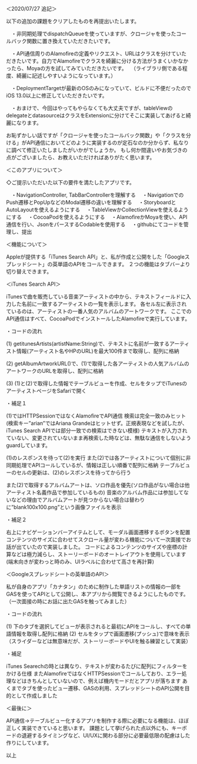 ＜2020/07/27 追記＞


以下の追加の課題をクリアしたものを再提出いたします。

　・非同期処理でdispatchQueueを使っていますが、クロージャを使ったコールバック関数に置き換えていただきたいです。

　・API通信周りのAlamofireの定義やリクエスト、URLはクラスを分けていただきたいです。自力でAlamofireでクラスを綺麗に分ける方法がうまくいかなかったら、Moyaの方を試してみていただきたいです。
　（ライブラリ側である程度、綺麗に記述しやすいようになっています。）

　・DeploymentTargetが最新のOSのみになっていて、ビルドに不便だったのでiOS 13.0以上に修正していただきたいです。

　・おまけで、今回はやってもやらなくても大丈夫ですが、tableViewのdelegateとdatasourceはクラスをExtensionに分けてそこに実装してあげると綺麗になります。


お恥ずかしい話ですが「クロージャを使ったコールバック関数」や「クラスを分ける」がAPI通信においてどのように実装するのが定石なのか分からず、私なりに調べて修正いたしましたがいかがでしょうか。
もし何か間違いやお気づきの点がございましたら、お教えいただければありがたく思います。


＜このアプリについて＞


◇ご提示いただいた以下の要件を満たしたアプリです。

　・NavigationController, TabBarControllerを理解する
　・NavigationでのPush遷移とPopUpなどのModal遷移の違いを理解する
　・StoryboardとAutoLayoutを使えるようにする
　・TableViewかCollectionViewを使えるようにする
　・CocoaPodを使えるようにする
　・AlamofireかMoyaを使い、API通信を行い、JsonをパースするCodableを使用する
　・githubにてコードを管理し、提出


＜機能について＞


Appleが提供する「iTunes Search API」と、私が作成と公開をした「Googleスプレッドシート」の英単語のAPIをコールできます。
２つの機能はタブバーより切り替えできます。


＜iTunes Search API＞


iTunesで曲を販売している音楽アーティストの中から、テキストフィールドに入力した名前に一致するアーティストの一覧を表示します。
各セル左に表示されているのは、アーティストの一番人気のアルバムのアートワークです。
ここでのAPI通信はすべて、CocoaPodでインストールしたAlamofireで実行しています。

・コードの流れ

(1) getitunesArtists(artistName:String)で、テキストに名前が一致するアーティスト情報(アーティスト名やHPのURL)を最大100件まで取得し、配列に格納

(2) getAlbumArtworkURL()で、(1)で取得した各アーティストの人気アルバムのアートワークのURLを取得し、配列に格納

(3) (1)と(2)で取得した情報でテーブルビューを作成、セルをタップでiTunesのアーティストページをSafariで開く

・補足１

(1)ではHTTPSessionではなくAlamofireでAPI通信
検索は完全一致のみヒット(検索キー”arian”ではAriana Grandeはヒットせず。正規表現などを試したが、iTunes Search APIでは部分一致での検索はできない模様)
テキストが入力されていない、変更されていないまま再検索した時などは、無駄な通信をしないようguardしています。

(1)のレスポンスを待って(2)を実行
また(2)では各アーティストについて個別に非同期処理でAPIコールしているが、情報は正しい順番で配列に格納
テーブルビューのセルの更新は、(2)のレスポンスを待ってから行う

また(2)で取得するアルバムアートは、ソロ作品を優先(ソロ作品がない場合は他アーティスト名義作品で参加しているもの)
音楽のアルバム作品には参加してないなどの理由でアルバムアートが見つからない場合は替わりに”blank100x100.png”という画像ファイルを表示

・補足２

右上にナビゲーションバーアイテムとして、モーダル画面遷移するボタンを配置
コンテンツのサイズに合わせてスクロール量が変わる機能について一次面接でお話が出ていたので実装しました。
コードによるコンテンツのサイズや座標の計算などは極力減らし、ストーリーボードのオートレイアウトを使用しています
(端末向きが変わっと時のみ、UIラベルに合わせて高さを再計算)


＜Googleスプレッドシートの英単語のAPI＞


私が自身のアプリ「カナタン」のために制作した単語リストの情報の一部をGASを使ってAPIとして公開し、本アプリから閲覧できるようにしたものです。
（一次面接の時にお話に出たGASを触ってみました）

・コードの流れ

(1) 下のタブを選択してビューが表示されると最初にAPIをコールし、すべての単語情報を取得し配列に格納
(2) セルをタップで画面遷移(プッシュ)で意味を表示（スライダーなどは無意味だが、ストーリーボードやUIを触る練習として実装）

・補足

iTunes Searechの時とは異なり、テキストが変わるたびに配列にフィルターをかける仕様
またAlamofireではなくHTTPSessionでコールしており、エラー処理などはきちんとしていないので、例えば機内モードだとアプリが落ちます
あくまでタブを使ったビュー遷移、GASの利用、スプレッドシートのAPI公開を目的として作成しました


＜最後に＞


API通信→テーブルビュー化するアプリを制作する際に必要になる機能は、ほぼ正しく実装できていると思います。
課題として挙げられた点以外にも、キーボードの退避するタイミングなど、UI/UXに関わる部分に必要最低限の配慮はした作りにしています。

以上
